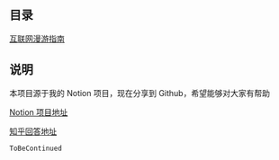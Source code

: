 ## 目录

[互联网漫游指南](互联网漫游指南2020081519.md)


## 说明

本项目源于我的 Notion 项目，现在分享到 Github，希望能够对大家有帮助

[Notion 项目地址](https://www.notion.so/yeontodo/02ef4c8fab5c4afcb99979000e3d283d?v=e99c4c5651554336b811d93905321bb0)

[知乎回答地址](https://www.zhihu.com/question/36546814/answer/1363480875)


`ToBeContinued`